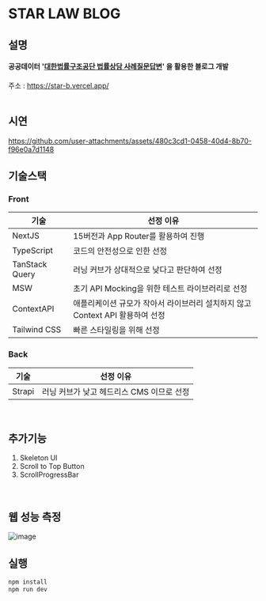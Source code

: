# STAR LAW BLOG

## 설명

#### 공공데이터 '[대한법률구조공단 법률상담 사례질문답변](https://www.data.go.kr/iim/api/multiCloudApiRequestForm.do?publicDataDetailPk=uddi:8cd2b144-a393-45fb-92da-acf6ceaf8b74&isBusinessApply=N)' 을 활용한 블로그 개발
주소 : https://star-b.vercel.app/
<br /><br/>

## 시연
https://github.com/user-attachments/assets/480c3cd1-0458-40d4-8b70-f96e0a7d1148



## 기술스택

### Front

|기술|선정 이유|
|------|---|
|NextJS|15버전과 App Router를 활용하여 진행|
|TypeScript|코드의 안전성으로 인한 선정|
|TanStack Query|러닝 커브가 상대적으로 낮다고 판단하여 선정|
|MSW|초기 API Mocking을 위한 테스트 라이브러리로 선정|
|ContextAPI|애플리케이션 규모가 작아서 라이브러리 설치하지 않고 Context API 활용하여 선정|
|Tailwind CSS|빠른 스타일링을 위해 선정|

### Back

|기술|선정 이유|
|------|---|
|Strapi|러닝 커브가 낮고 헤드리스 CMS 이므로 선정|

<br/>

## 추가기능
1. Skeleton UI
2. Scroll to Top Button
3. ScrollProgressBar

<br />

## 웹 성능 측정

![image](https://github.com/user-attachments/assets/b3f4af25-b0de-4a03-bad1-94c074e0d339)



## 실행
```bash
npm install
npm run dev
```

